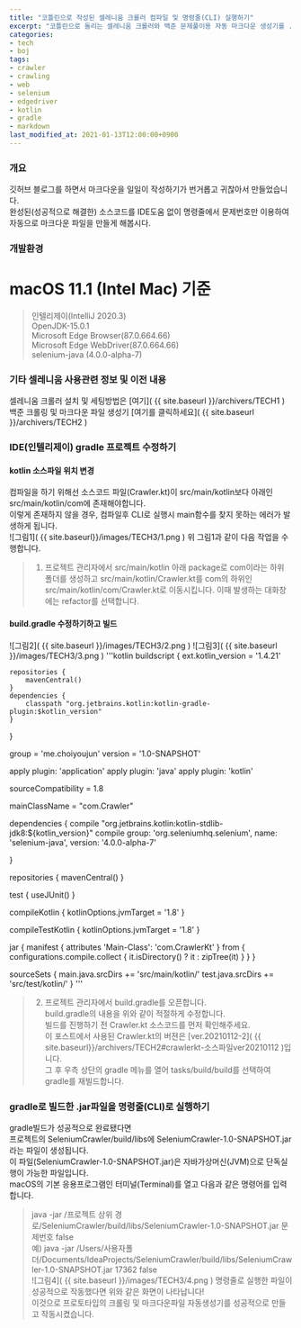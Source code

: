 ```yaml
---
title: "코틀린으로 작성된 셀레니움 크롤러 컴파일 및 명령줄(CLI) 실행하기"
excerpt: "코틀린으로 돌리는 셀레니움 크롤러와 백준 문제풀이용 자동 마크다운 생성기를 .jar로 컴파일하여 명령줄에서 실행하기"
categories:
- tech
- boj
tags:
- crawler
- crawling
- web
- selenium
- edgedriver
- kotlin
- gradle
- markdown
last_modified_at: 2021-01-13T12:00:00+0900
---
```

### 개요

깃허브 블로그를 하면서 마크다운을 일일이 작성하기가 번거롭고 귀찮아서 만들었습니다.<br>
완성된(성공적으로 해결한) 소스코드를 IDE도움 없이 명령줄에서 문제번호만 이용하여 자동으로 마크다운 파일을 만들게 해봅시다.<br>




### 개발환경

<h1>macOS 11.1 (Intel Mac) 기준</h1>

> 인텔리제이(IntelliJ 2020.3)<br>
> OpenJDK\-15.0.1<br>
> Microsoft Edge Browser(87.0.664.66)<br>
> Microsoft Edge WebDriver(87.0.664.66)<br>
> selenium-java (4.0.0-alpha-7)<br>




### 기타 셀레니움 사용관련 정보 및 이전 내용
셀레니움 크롤러 설치 및 세팅방법은 [여기]( {{ site.baseurl }}/archivers/TECH1 )<br>
백준 크롤링 및 마크다운 파일 생성기 [여기를 클릭하세요]( {{ site.baseurl }}/archivers/TECH2 )<br>





### IDE(인텔리제이) gradle 프로젝트 수정하기
#### kotlin 소스파일 위치 변경
컴파일을 하기 위해선 소스코드 파일(Crawler.kt)이 src/main/kotlin보다 아래인 src/main/kotlin/com에 존재해야합니다.<br>
이렇게 존재하지 않을 경우, 컴파일후 CLI로 실행시 main함수를 찾지 못하는 에러가 발생하게 됩니다.<br>
![그림1]( {{ site.baseurl}}/images/TECH3/1.png )
위 그림1과 같이 다음 작업을 수행합니다.
> 1. 프로젝트 관리자에서 src/main/kotlin 아래 package로 com이라는 하위 폴더를 생성하고
> src/main/kotlin/Crawler.kt를 com의 하위인 src/main/kotlin/com/Crawler.kt로 이동시킵니다.
> 이때 발생하는 대화창에는 refactor를 선택합니다.


#### build.gradle 수정하기하고 빌드
![그림2]( {{ site.baseurl }}/images/TECH3/2.png )
![그림3]( {{ site.baseurl }}/images/TECH3/3.png )
'''kotlin
buildscript {
    ext.kotlin_version = '1.4.21'

    repositories {
        mavenCentral()
    }
    dependencies {
        classpath "org.jetbrains.kotlin:kotlin-gradle-plugin:$kotlin_version"
    }
}

group = 'me.choiyoujun'
version = '1.0-SNAPSHOT'

apply plugin: 'application'
apply plugin: 'java'
apply plugin: 'kotlin'

sourceCompatibility = 1.8

mainClassName = "com.Crawler"

dependencies {
    compile "org.jetbrains.kotlin:kotlin-stdlib-jdk8:${kotlin_version}"
    compile group: 'org.seleniumhq.selenium', name: 'selenium-java', version: '4.0.0-alpha-7'

}

repositories {
    mavenCentral()
}

test {
    useJUnit()
}

compileKotlin {
    kotlinOptions.jvmTarget = '1.8'
}

compileTestKotlin {
    kotlinOptions.jvmTarget = '1.8'
}

jar {
    manifest {
        attributes 'Main-Class': 'com.CrawlerKt'
    }
    from { configurations.compile.collect { it.isDirectory() ? it : zipTree(it) } }
}

sourceSets {
    main.java.srcDirs += 'src/main/kotlin/'
    test.java.srcDirs += 'src/test/kotlin/'
}
'''
> 2. 프로젝트 관리자에서 build.gradle를 오픈합니다.<br>
> build.gradle의 내용을 위와 같이 적절하게 수정합니다.<br>
> 빌드를 진행하기 전 Crawler.kt 소스코드를 먼저 확인해주세요.<br>
> 이 포스트에서 사용된 Crawler.kt의 버젼은 [ver.20210112-2]( {{ site.baseurl}}/archivers/TECH2#crawlerkt-소스파일ver20210112 )입니다.<br>
> 그 후 우측 상단의 gradle 메뉴를 열어 tasks/build/build를 선택하여 gradle를 재빌드합니다.<br>




### gradle로 빌드한 .jar파일을 명령줄(CLI)로 실행하기
gradle빌드가 성공적으로 완료됐다면<br>
프로젝트의 SeleniumCrawler/build/libs에 SeleniumCrawler-1.0-SNAPSHOT.jar라는 파일이 생성됩니다.<br>
이 파일(SeleniumCrawler-1.0-SNAPSHOT.jar)은 자바가상머신(JVM)으로 단독실행이 가능한 파일입니다.<br>
macOS의 기본 응용프로그램인 터미널(Terminal)를 열고 다음과 같은 명령어를 입력합니다.
> java -jar /프로젝트 상위 경로/SeleniumCrawler/build/libs/SeleniumCrawler-1.0-SNAPSHOT.jar 문제번호 false<br>
> 예) java -jar /Users/사용자폴더/Documents/IdeaProjects/SeleniumCrawler/build/libs/SeleniumCrawler-1.0-SNAPSHOT.jar 17362 false <br>
![그림4]( {{ site.baseurl }}/images/TECH3/4.png )
명령줄로 실행한 파일이 성공적으로 작동했다면 위와 같은 화면이 나타납니다!<br>
이것으로 프로토타입의 크롤링 및 마크다운파일 자동생성기를 성공적으로 만들고 작동시켰습니다.<br>